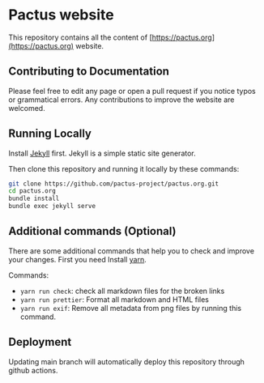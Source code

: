 # Pactus website

This repository contains all the content of [https://pactus.org](https://pactus.org) website.

## Contributing to Documentation

Please feel free to edit any page or open a pull request if you notice typos or grammatical errors.
Any contributions to improve the website are welcomed.

## Running Locally

Install [Jekyll](https://jekyllrb.com/docs/installation/) first. Jekyll is a simple static site generator.

Then clone this repository and running it locally by these commands:

```zsh
git clone https://github.com/pactus-project/pactus.org.git
cd pactus.org
bundle install
bundle exec jekyll serve
```

## Additional commands (Optional)

There are some additional commands that help you to check and improve your changes.
First you need Install [yarn](https://yarnpkg.com/).

Commands:
- `yarn run check`:  check all markdown files for the broken links
- `yarn run prettier`:  Format all markdown and HTML files
- `yarn run exif`:  Remove all metadata from png files by running this command.

## Deployment

Updating main branch will automatically deploy this repository through github actions.
